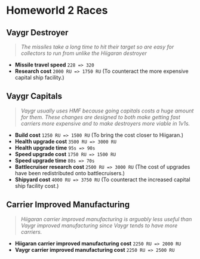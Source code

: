 # Homeworld 2 Races

## Vaygr Destroyer
> *The missiles take a long time to hit their target so are easy for collectors to run from unlike the Hiigaran destroyer*
* **Missile travel speed** `228 => 320`
* **Research cost** `2000 RU => 1750 RU` (To counteract the more expensive capital ship facility.)

## Vaygr Capitals
> *Vaygr usually uses HMF because going capitals costs a huge amount for them. These changes are designed to both
   make getting fast carriers more expensive and to make destroyers more viable in 1v1s.*
* **Build cost** `1250 RU => 1500 RU` (To bring the cost closer to Hiigaran.)
* **Health upgrade cost** `3500 RU => 3000 RU`
* **Health upgrade time** `95s => 90s`
* **Speed upgrade cost** `1750 RU => 1500 RU`
* **Speed upgrade time** `80s => 70s`
* **Battlecruiser research cost** `2500 RU => 3000 RU` (The cost of upgrades have been redistributed onto battlecruisers.)
* **Shipyard cost** `4000 RU => 3750 RU` (To counteract the increased capital ship facility cost.)

## Carrier Improved Manufacturing
> *Hiigaran carrier improved manufacturing is arguably less useful than Vaygr improved manufacturing since Vaygr tends to have more carriers.*
* **Hiigaran carrier improved manufacturing cost** `2250 RU => 2000 RU`
* **Vaygr carrier improved manufacturing cost** `2250 RU => 2500 RU`
